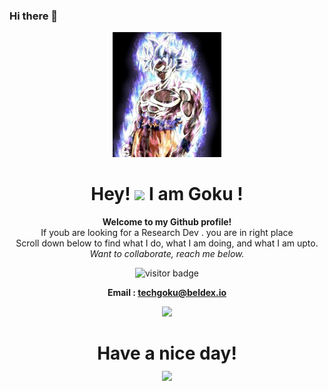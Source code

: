 ### Hi there 👋

<!--
**TechGoku/techgoku** is a ✨ _special_ ✨ repository because its `README.md` (this file) appears on your GitHub profile.

Here are some ideas to get you started:

- 🔭 I’m currently working on ...
- 🌱 I’m currently learning ...
- 👯 I’m looking to collaborate on ...
- 🤔 I’m looking for help with ...
- 💬 Ask me about ...
- 📫 How to reach me: ...
- 😄 Pronouns: ...
- ⚡ Fun fact: ...
-->
<div align="center"><img src="./images.jpeg" style="height: 200px;"></div>
<h1 align="center">Hey! <img src="https://media.giphy.com/media/hvRJCLFzcasrR4ia7z/giphy.gif" width="40px"> I am Goku !</h1>
<div align="center">
<b>
Welcome to my Github profile!</b> <br>
If youb are looking for a Research Dev . you are in right place <br>
Scroll down below to find what I do, what I am doing, and what I am upto.<br>   
<i>Want to collaborate, reach me below.</i>

<i></i>


![visitor badge](https://visitor-badge.glitch.me/badge?page_id=techgoku.visitor-badge)
<div align="center">


<b> Email : techgoku@beldex.io </b>

<img height="190em" src="https://github-readme-stats.vercel.app/api?username=techgoku" />

<h1 align="center">Have a nice day! <br><img src="https://media.giphy.com/media/hvRJCLFzcasrR4ia7z/giphy.gif" width="100px"></h1>




